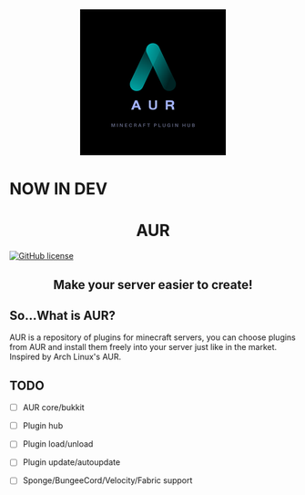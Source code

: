 <div align="center"><img src=".github/AUR.png"></div>

# NOW IN DEV

# <center> **AUR**

[![GitHub license](https://img.shields.io/github/license/Minecraft-AUR/AUR?style=flat-square)](https://github.com/Minecraft-AUR/AUR/)

## <center> Make your server easier to create!

So...What is AUR?
-----
AUR is a repository of plugins for minecraft servers, you can choose plugins from AUR and install them freely into your server just like in the market. Inspired by Arch Linux's AUR.

TODO
-----
- [ ] AUR core/bukkit

- [ ] Plugin hub

- [ ] Plugin load/unload

- [ ] Plugin update/autoupdate

- [ ] Sponge/BungeeCord/Velocity/Fabric support


